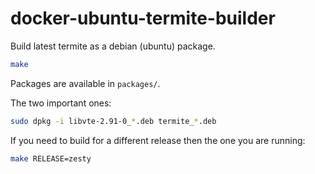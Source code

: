 # docker-ubuntu-termite-builder

Build latest termite as a debian (ubuntu) package.

```bash
make
```

Packages are available in `packages/`.

The two important ones:
```bash
sudo dpkg -i libvte-2.91-0_*.deb termite_*.deb
```

If you need to build for a different release then the one you are running:

```bash
make RELEASE=zesty
```

